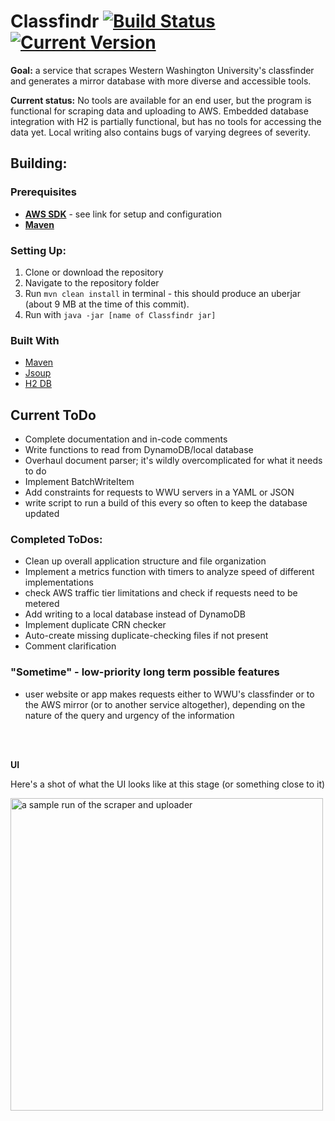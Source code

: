 # Classfindr [![Build Status](https://travis-ci.org/fmmmlee/Classfindr.svg?branch=master)](https://travis-ci.org/fmmmlee/Classfindr) [![Current Version](https://img.shields.io/badge/version-0.3.3-blue.svg?style=flat)](https://github.com/fmmmlee/Classfindr/blob/master/pom.xml)

**Goal:** a service that scrapes Western Washington University's classfinder and generates a mirror database with more diverse and accessible tools.

**Current status:** No tools are available for an end user, but the program is functional for scraping data and uploading to AWS. Embedded database integration with H2 is partially functional, but has no tools for accessing the data yet. Local writing also contains bugs of varying degrees of severity.

## Building:

### Prerequisites

- <a href="https://docs.aws.amazon.com/sdk-for-java/v2/developer-guide/setup-install.html">**AWS SDK**</a> - see link for setup and configuration
- <a href="https://maven.apache.org/">**Maven**</a>

### Setting Up:

  1. Clone or download the repository
  2. Navigate to the repository folder
  3. Run `mvn clean install` in terminal - this should produce an uberjar (about 9 MB at the time of this commit).
  4. Run with `java -jar [name of Classfindr jar]`

### Built With
- <a href="https://maven.apache.org/">Maven</a>
- <a href="https://jsoup.org/">Jsoup</a>
- <a href="https://www.h2database.com">H2 DB</a>

## Current ToDo
- Complete documentation and in-code comments
- Write functions to read from DynamoDB/local database
- Overhaul document parser; it's wildly overcomplicated for what it needs to do
- Implement BatchWriteItem
- Add constraints for requests to WWU servers in a YAML or JSON
- write script to run a build of this every so often to keep the database updated

### Completed ToDos:
- Clean up overall application structure and file organization
- Implement a metrics function with timers to analyze speed of different implementations
- check AWS traffic tier limitations and check if requests need to be metered
- Add writing to a local database instead of DynamoDB
- Implement duplicate CRN checker
- Auto-create missing duplicate-checking files if not present
- Comment clarification

### "Sometime" - low-priority long term possible features
- user website or app makes requests either to WWU's classfinder or to the AWS mirror (or to another service altogether), depending on the nature of the query and urgency of the information

<br/>
<br/>

**UI**

Here's a shot of what the UI looks like at this stage (or something close to it)
<p align="left">
  <img src="https://user-images.githubusercontent.com/30479162/57667061-20b97200-75b7-11e9-9650-8233ae3930ec.JPG" width="500" title="a sample run of the scraper and uploader">
</p>
